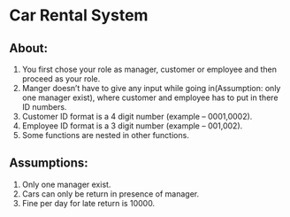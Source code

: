 # Car Rental System
## About:
1. You first chose your role as manager, customer or employee and then proceed as your role.
2. Manger doesn’t have to give any input while going in(Assumption: only one manager exist), where customer and employee has to put in there ID numbers.
3. Customer ID format is a 4 digit number (example – 0001,0002).
4. Employee ID format is a 3 digit number (example – 001,002).
5. Some functions are nested in other functions.

## Assumptions:
1. Only one manager exist.
2. Cars can only be return in presence of manager.
3. Fine per day for late return is 10000.

